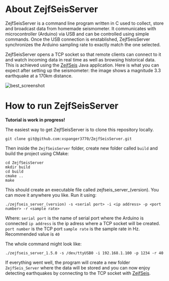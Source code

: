 # About ZejfSeisServer

ZejfSeisServer is a command line program written in C used to collect, store and broadcast data from homemade seismometer. It communicates with microcontroller (Arduino) via USB and can be controlled using simple commands. Once the USB connection is enstablished, ZejfSeisServer synchronizes the Arduino sampling rate to exactly match the one selected.

ZejfSeisServer opens a TCP socket so that remote clients can connect to it and watch incoming data in real time as well as browsing historical data. This is achieved using the [ZejfSeis](https://github.com/xspanger3770/ZejfSeis) Java application. Here is what you can expect after setting up the seismometer: the image shows a magnitude 3.3 earthquake at a 170km distance.

![best_screenshot](https://user-images.githubusercontent.com/100421968/231841190-64a4e8ea-822e-417d-ae36-a20a293d10fd.png)


# How to run ZejfSeisServer

**__Tutorial is work in progress!__**

The easiest way to get ZejfSeisServer is to clone this repository locally. 

 ```
git clone git@github.com:xspanger3770/ZejfSeisServer.git
 ```
 
 Then inside the `ZejfSeisServer` folder, create new folder called `build` and build the project using CMake:
 ```
 cd ZejfSeisServer
 mkdir build
 cd build
 cmake ..
 make
 ```
 
 This should create an executable file called zejfseis_server_(version). You can move it anywhere you like.
 Run it using:
 ```
 ./zejfseis_server_(version) -s <serial port> -i <ip address> -p <port number> -r <sample rate>
 ```
 Where:
 `serial port` is the name of serial port where the Arduino is connected
 `ip address` is the ip adress where a TCP socket will be created.
 `port number` is the TCP port
 `sample rate` is the sample rate in Hz. Recommended value is `40`
 
 The whole command might look like:
 
 ```
 ./zejfseis_server_1.5.0 -s /dev/ttyUSB0 -i 192.168.1.100 -p 1234 -r 40
 ```
 
 If everything went well, the program will create a new folder `ZejfSeis_Server` where the data will be stored and you can now enjoy detecting earthquakes by connecting to the TCP socket with [ZejfSeis](https://github.com/xspanger3770/ZejfSeis).
